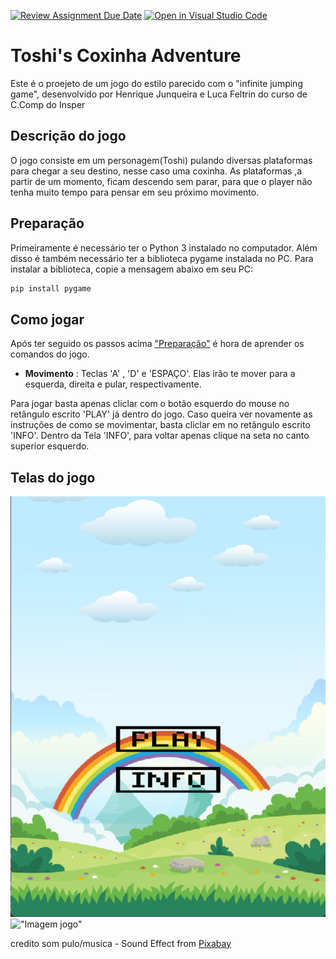 [![Review Assignment Due Date](https://classroom.github.com/assets/deadline-readme-button-24ddc0f5d75046c5622901739e7c5dd533143b0c8e959d652212380cedb1ea36.svg)](https://classroom.github.com/a/F62_0SL3)
[![Open in Visual Studio Code](https://classroom.github.com/assets/open-in-vscode-718a45dd9cf7e7f842a935f5ebbe5719a5e09af4491e668f4dbf3b35d5cca122.svg)](https://classroom.github.com/online_ide?assignment_repo_id=10907833&assignment_repo_type=AssignmentRepo)
# Toshi's Coxinha Adventure

Este é o proejeto de um jogo do estilo parecido com o "infinite jumping game", desenvolvido por Henrique Junqueira e Luca Feltrin do curso de C.Comp do Insper

## Descrição do jogo

O jogo consiste em um personagem(Toshi) pulando diversas plataformas para chegar a seu destino, nesse caso uma coxinha. As plataformas ,a partir de um momento, ficam descendo sem parar, para que o player não tenha muito tempo para pensar em seu próximo movimento.

## Preparação

Primeiramente é necessário ter o Python 3 instalado no computador. Além disso é também necessário ter a biblioteca
pygame instalada no PC. Para instalar a biblioteca, copie a mensagem abaixo em seu PC:

```bash
pip install pygame
```

## Como jogar

Após ter seguido os passos acima ["Preparação"](#preparação) é hora de aprender os comandos do jogo.


- **Movimento** : Teclas 'A' , 'D' e 'ESPAÇO'. Elas irão te mover para a esquerda, direita e pular, respectivamente.

Para jogar basta apenas cliclar com o botão esquerdo do mouse no retângulo escrito 'PLAY' já dentro do jogo. Caso queira ver novamente as instruções de como se movimentar, basta cliclar em no retângulo escrito
'INFO'. Dentro da Tela 'INFO', para voltar apenas clique na seta no canto superior esquerdo.

## Telas do jogo

!["Imagem incio"](assets\inicio.png)
!["Imagem jogo"](<img src="path/to/image.png" width="300" height="200" />)

credito som pulo/musica - Sound Effect from <a href="https://pixabay.com/?utm_source=link-attribution&amp;utm_medium=referral&amp;utm_campaign=music&amp;utm_content=6462">Pixabay</a>
